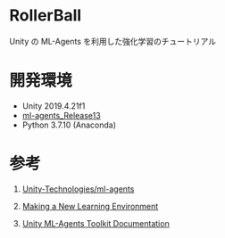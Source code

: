 # RollerBall

Unity の ML-Agents を利用した強化学習のチュートリアル

# 開発環境

- Unity 2019.4.21f1
- [ml-agents_Release13](https://github.com/Unity-Technologies/ml-agents)
- Python 3.7.10 (Anaconda)

# 参考

1. [Unity-Technologies/ml-agents](https://github.com/Unity-Technologies/ml-agents)

2. [Making a New Learning Environment](https://github.com/Unity-Technologies/ml-agents/blob/main/docs/Learning-Environment-Create-New.md)

3. [Unity ML-Agents Toolkit Documentation](https://github.com/Unity-Technologies/ml-agents/tree/main/docs)
